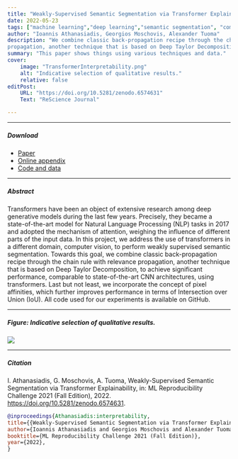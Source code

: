 ```yaml
---
title: "Weakly-Supervised Semantic Segmentation via Transformer Explainability" 
date: 2022-05-23
tags: ["machine learning","deep learning","semantic segmentation", "computer vision"]
author: "Ioannis Athanasiadis, Georgios Moschovis, Alexander Tuoma"
description: "We combine classic back-propagation recipe through the chain rule with relevance
propagation, another technique that is based on Deep Taylor Decomposition, to perform weakly supervised semantic segmentation. Published in ReScience Journal, 2021." 
summary: "This paper shows things using various techniques and data." 
cover:
    image: "TransformerInterpretability.png"
    alt: "Indicative selection of qualitative results."
    relative: false
editPost:
    URL: "https://doi.org/10.5281/zenodo.6574631"
    Text: "ReScience Journal"

---
```


---

##### Download

+ [Paper](paper1.pdf)
+ [Online appendix](appendix1.pdf)
+ [Code and data](https://github.com/georgmosh/ViT_affinity_semantic_segmentation)

---

##### Abstract

Transformers have been an object of extensive research among deep generative
models during the last few years. Precisely, they became a state-of-the-art model
for Natural Language Processing (NLP) tasks in 2017 and adopted the mechanism
of attention, weighing the influence of different parts of the input data. In this
project, we address the use of transformers in a different domain, computer vision,
to perform weakly supervised semantic segmentation. Towards this goal, we
combine classic back-propagation recipe through the chain rule with relevance
propagation, another technique that is based on Deep Taylor Decomposition, to
achieve significant performance, comparable to state-of-the-art CNN architectures,
using transformers. Last but not least, we incorporate the concept of pixel affinities,
which further improves performance in terms of Intersection over Union (IoU). All
code used for our experiments is available on GitHub.

---

##### Figure: Indicative selection of qualitative results.

![](TransformerInterpretability.png)

---

##### Citation

I. Athanasiadis, G. Moschovis, A. Tuoma, Weakly-Supervised Semantic Segmentation via
Transformer Explainability, in: ML Reproducibility Challenge 2021 (Fall Edition), 2022. https://doi.org/10.5281/zenodo.6574631.

```BibTeX
@inproceedings{Athanasiadis:interpretability,
title={{Weakly-Supervised Semantic Segmentation via Transformer Explainability}},
author={Ioannis Athanasiadis and Georgios Moschovis and Alexander Tuoma},
booktitle={ML Reproducibility Challenge 2021 (Fall Edition)},
year={2022},
}
```
